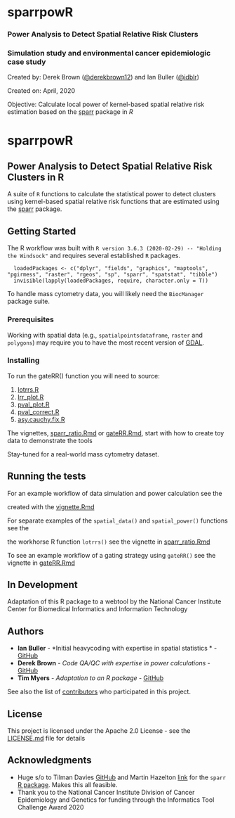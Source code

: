 # sparrpowR

### Power Analysis to Detect Spatial Relative Risk Clusters 

### Simulation study and environmental cancer epidemiologic case study 

Created by: Derek Brown ([@derekbrown12](https://github.com/derekbrown12)) and Ian Buller ([@idblr](https://github.com/idblr))

Created on: April, 2020

Objective: Calculate local power of kernel-based spatial relative risk estimation based on the [sparr](https://cran.r-project.org/web/packages/sparr/index.html) package in *R*


# sparrpowR

## Power Analysis to Detect Spatial Relative Risk Clusters in R

A suite of `R` functions to calculate the statistical power to detect clusters using kernel-based spatial relative risk functions that are estimated using the  [sparr](https://cran.r-project.org/web/packages/sparr/index.html) package.

## Getting Started

The R workflow was built with `R version 3.6.3 (2020-02-29) -- "Holding the Windsock"` and requires several established `R` packages. 

```
  loadedPackages <- c("dplyr", "fields", "graphics", "maptools", "pgirmess", "raster", "rgeos", "sp", "sparr", "spatstat", "tibble")
  invisible(lapply(loadedPackages, require, character.only = T))
```

To handle mass cytometry data, you will likely need the `BiocManager` package suite.

### Prerequisites

Working with spatial data (e.g., `spatialpointsdataframe`, `raster` and `polygons`) may require you to have the most recent version of [GDAL](https://trac.osgeo.org/gdal/wiki/BuildingOnMac). 

### Installing

To run the gateRR() function you will need to source:
1. [lotrrs.R](https://github.com/idblr/gateRR/blob/master/code/R_code/R_functions/lotrrs.R)
2. [lrr_plot.R](https://github.com/idblr/gateRR/blob/master/code/R_code/R_functions/lrr_plot.R)
3. [pval_plot.R](https://github.com/idblr/gateRR/blob/master/code/R_code/R_functions/pval_plot.R)
4. [pval_correct.R](https://github.com/idblr/gateRR/blob/master/code/R_code/R_functions/pval_correct.R)
5. [asy.cauchy.fix.R](https://github.com/idblr/gateRR/blob/master/code/R_code/R_functions/asy.cauchy.fix.R)

The vignettes, [sparr_ratio.Rmd](https://github.com/idblr/gateRR/blob/master/code/Rmd_code/sparr_ratio.Rmd) or [gateRR.Rmd](https://github.com/idblr/gateRR/blob/master/code/Rmd_code/gateRR.Rmd), start with how to create toy data to demonstrate the tools 

Stay-tuned for a real-world mass cytometry dataset. 

## Running the tests

For an example workflow of data simulation and power calculation see the 

created with the [vignette.Rmd](https://github.com/idblr/sparrpowR/blob/master/code/vignette.Rmd)

For separate examples of the `spatial_data()` and `spatial_power()` functions see the 

the workhorse R function `lotrrs()` see the vignette in [sparr_ratio.Rmd](https://github.com/idblr/gateRR/blob/master/code/Rmd_code/sparr_ratio.Rmd)

To see an example workflow of a gating strategy using `gateRR()` see the vignette in [gateRR.Rmd](https://github.com/idblr/gateRR/blob/master/code/Rmd_code/gateRR.Rmd)

## In Development

Adaptation of this R package to a webtool by the National Cancer Institute Center for Biomedical Informatics and Information Technology

## Authors

* **Ian Buller** - *Initial heavycoding with expertise in spatial statistics * - [GitHub](https://github.com/idblr)
* **Derek Brown** - *Code QA/QC with expertise in power calculations* - [GitHub](https://github.com/derekbrown12)
* **Tim Myers** - *Adaptation to an R package* - [GitHub](https://github.com/timyers)

See also the list of [contributors](https://github.com/idblr/sparrpowR/graphs/contributors) who participated in this project.

## License

This project is licensed under the Apache 2.0 License - see the [LICENSE.md](https://github.com/idblr/sparrpowR/blob/master/LICENSE) file for details

## Acknowledgments

* Huge s/o to Tilman Davies [GitHub](https://github.com/tilmandavies) and Martin Hazelton [link](https://www.stats.otago.ac.nz/?people=martin_hazelton) for the `sparr` [R package](https://github.com/cran/sparr). Makes this all feasible.
* Thank you to the National Cancer Institute Division of Cancer Epidemiology and Genetics for funding through the Informatics Tool Challenge Award 2020